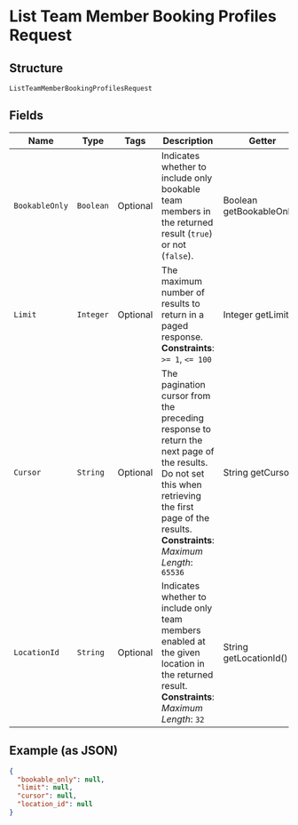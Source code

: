 
# List Team Member Booking Profiles Request

## Structure

`ListTeamMemberBookingProfilesRequest`

## Fields

| Name | Type | Tags | Description | Getter |
|  --- | --- | --- | --- | --- |
| `BookableOnly` | `Boolean` | Optional | Indicates whether to include only bookable team members in the returned result (`true`) or not (`false`). | Boolean getBookableOnly() |
| `Limit` | `Integer` | Optional | The maximum number of results to return in a paged response.<br>**Constraints**: `>= 1`, `<= 100` | Integer getLimit() |
| `Cursor` | `String` | Optional | The pagination cursor from the preceding response to return the next page of the results. Do not set this when retrieving the first page of the results.<br>**Constraints**: *Maximum Length*: `65536` | String getCursor() |
| `LocationId` | `String` | Optional | Indicates whether to include only team members enabled at the given location in the returned result.<br>**Constraints**: *Maximum Length*: `32` | String getLocationId() |

## Example (as JSON)

```json
{
  "bookable_only": null,
  "limit": null,
  "cursor": null,
  "location_id": null
}
```

